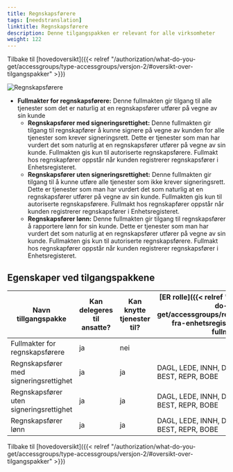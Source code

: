 ```yaml
---
title: Regnskapsførere
tags: [needstranslation]
linktitle: Regnskapsførere
description: Denne tilgangspakken er relevant for alle virksomheter
weight: 122
---
```

Tilbake til [hovedoversikt]({{< relref "/authorization/what-do-you-get/accessgroups/type-accessgroups/versjon-2/#oversikt-over-tilgangspakker" >}})


![Regnskapsførere](regn.jpg "Regnskapsførere")
- **Fullmakter for regnskapsførere:** Denne fullmakten gir tilgang til alle tjenester som det er naturlig at en regnskapsfører utfører på vegne av sin kunde
	- **Regnskapsfører med signeringsrettighet:** Denne fullmakten gir tilgang til regnskapfører å kunne signere på vegne av kunden for alle tjenester som krever signeringsrett. Dette er tjenester som man har vurdert det som naturlig at en regnskapsfører utfører på vegne av sin kunde. Fullmakten gis kun til autoriserte regnskapsførere. Fullmakt hos regnskapfører oppstår når kunden registrerer regnskapsfører i Enhetsregisteret. 
	- **Regnskapsfører uten signeringsrettighet:** Denne fullmakten gir tilgang til å kunne utføre alle tjenester som ikke krever signeringsrett. Dette er tjenester som man har vurdert det som naturlig at en regnskapsfører utfører på vegne av sin kunde. Fullmakten gis kun til autoriserte regnskapsførere. Fullmakt hos regnskapfører oppstår når kunden registrerer regnskapsfører i Enhetsregisteret. 
	- **Regnskapsfører lønn:** Denne fullmakten gir tilgang til regnskapsfører å rapportere lønn for sin kunde. Dette er tjenester som man har vurdert det som naturlig at en regnskapsfører utfører på vegne av sin kunde. Fullmakten gis kun til autoriserte regnskapsførere. Fullmakt hos regnskapfører oppstår når kunden registrerer regnskapsfører i Enhetsregisteret. 


## Egenskaper ved tilgangspakkene
|Navn tillgangspakke|Kan delegeres til ansatte?|Kan knytte tjenester til?|[ER rolle]({{< relref "/authorization/what-do-you-get/accessgroups/register_er/#rolletyper-fra-enhetsregisteret" >}}) som får fullmakten|
|---|---|---|---|
|Fullmakter for regnskapsførere| ja|nei||
|Regnskapsfører med signeringsrettighet|ja|ja|DAGL, LEDE, INNH, DTPR, DTSO, KOMP, BEST, REPR, BOBE|
|Regnskapsfører uten signeringsrettighet|ja|ja|DAGL, LEDE, INNH, DTPR, DTSO, KOMP, BEST, REPR, BOBE|
|Regnskapsfører lønn|ja|ja|DAGL, LEDE, INNH, DTPR, DTSO, KOMP, BEST, REPR, BOBE|


Tilbake til [hovedoversikt]({{< relref "/authorization/what-do-you-get/accessgroups/type-accessgroups/versjon-2/#oversikt-over-tilgangspakker" >}})
